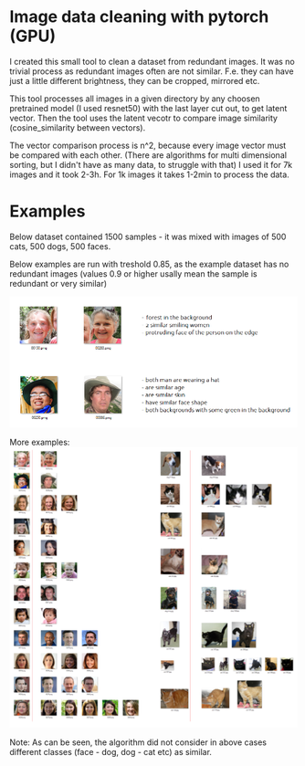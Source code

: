 # Image data cleaning with pytorch (GPU)

I created this small tool to clean a dataset from redundant images. It was no trivial process as redundant images often are not similar. F.e. they can have just a little different brightness, they can be cropped, mirrored etc.

This tool processes all images in a given directory by any choosen pretrained model (I used resnet50) with the last layer cut out, to get latent vector. Then the tool uses the latent vecotr to compare image similarity (cosine_similarity between vectors).

The vector comparison process is n^2, because every image vector must be compared with each other. (There are algorithms for multi dimensional sorting, but I didn't have as many data, to struggle with that)
I used it for 7k images and it took 2-3h. 
For 1k images it takes 1-2min to process the data.


# Examples

Below dataset contained 1500 samples - it was mixed with images of 500 cats, 500 dogs, 500 faces.

Below examples are run with treshold 0.85, as the example dataset has no redundant images (values 0.9 or higher usally mean the sample is redundant or very similar)

![](examples/examples_1.png)

More examples:
![](examples/examples_2.png)

Note: As can be seen, the algorithm did not consider in above cases different classes (face - dog, dog - cat etc) as similar.